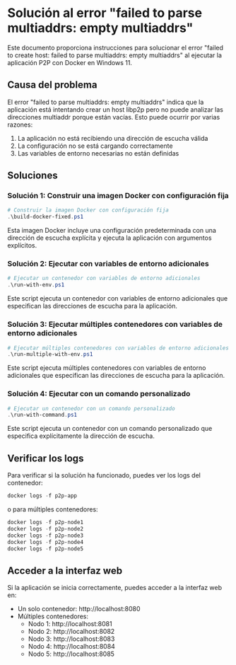 # Solución al error "failed to parse multiaddrs: empty multiaddrs"

Este documento proporciona instrucciones para solucionar el error "failed to create host: failed to parse multiaddrs: empty multiaddrs" al ejecutar la aplicación P2P con Docker en Windows 11.

## Causa del problema

El error "failed to parse multiaddrs: empty multiaddrs" indica que la aplicación está intentando crear un host libp2p pero no puede analizar las direcciones multiaddr porque están vacías. Esto puede ocurrir por varias razones:

1. La aplicación no está recibiendo una dirección de escucha válida
2. La configuración no se está cargando correctamente
3. Las variables de entorno necesarias no están definidas

## Soluciones

### Solución 1: Construir una imagen Docker con configuración fija

```powershell
# Construir la imagen Docker con configuración fija
.\build-docker-fixed.ps1
```

Esta imagen Docker incluye una configuración predeterminada con una dirección de escucha explícita y ejecuta la aplicación con argumentos explícitos.

### Solución 2: Ejecutar con variables de entorno adicionales

```powershell
# Ejecutar un contenedor con variables de entorno adicionales
.\run-with-env.ps1
```

Este script ejecuta un contenedor con variables de entorno adicionales que especifican las direcciones de escucha para la aplicación.

### Solución 3: Ejecutar múltiples contenedores con variables de entorno adicionales

```powershell
# Ejecutar múltiples contenedores con variables de entorno adicionales
.\run-multiple-with-env.ps1
```

Este script ejecuta múltiples contenedores con variables de entorno adicionales que especifican las direcciones de escucha para la aplicación.

### Solución 4: Ejecutar con un comando personalizado

```powershell
# Ejecutar un contenedor con un comando personalizado
.\run-with-command.ps1
```

Este script ejecuta un contenedor con un comando personalizado que especifica explícitamente la dirección de escucha.

## Verificar los logs

Para verificar si la solución ha funcionado, puedes ver los logs del contenedor:

```powershell
docker logs -f p2p-app
```

o para múltiples contenedores:

```powershell
docker logs -f p2p-node1
docker logs -f p2p-node2
docker logs -f p2p-node3
docker logs -f p2p-node4
docker logs -f p2p-node5
```

## Acceder a la interfaz web

Si la aplicación se inicia correctamente, puedes acceder a la interfaz web en:

- Un solo contenedor: http://localhost:8080
- Múltiples contenedores:
  - Nodo 1: http://localhost:8081
  - Nodo 2: http://localhost:8082
  - Nodo 3: http://localhost:8083
  - Nodo 4: http://localhost:8084
  - Nodo 5: http://localhost:8085
